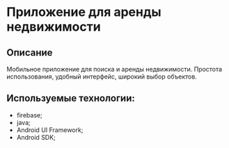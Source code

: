 # Приложение для аренды недвижимости

## **Описание**
Мобильное приложение для поиска и аренды недвижимости. Простота использования, удобный интерфейс, широкий выбор объектов.

## Используемые технологии:

* firebase;
* java;
* Android UI Framework;
* Android SDK;
  
